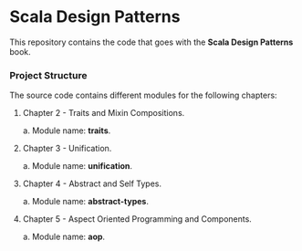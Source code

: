 Scala Design Patterns
=====================

This repository contains the code that goes with the **Scala Design Patterns** book.

### Project Structure

The source code contains different modules for the following chapters:

1. Chapter 2 - Traits and Mixin Compositions.

    a. Module name: **traits**.

2. Chapter 3 - Unification.

    a. Module name: **unification**.

3. Chapter 4 - Abstract and Self Types.

    a. Module name: **abstract-types**.

5. Chapter 5 - Aspect Oriented Programming and Components.

    a. Module name: **aop**.
